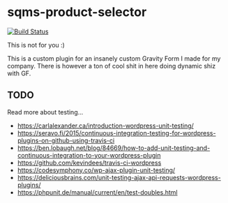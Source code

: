 # sqms-product-selector

[![Build Status](https://travis-ci.org/thatryan/sqms-product-selector.svg?branch=master)](https://travis-ci.org/thatryan/sqms-product-selector)

This is not for you :)

This is a custom plugin for an insanely custom Gravity Form I made for my company. There is however a ton of cool shit in here doing dynamic shiz with GF.

 ## TODO

 Read more about testing...

* https://carlalexander.ca/introduction-wordpress-unit-testing/
 * https://seravo.fi/2015/continuous-integration-testing-for-wordpress-plugins-on-github-using-travis-ci
 * https://ben.lobaugh.net/blog/84669/how-to-add-unit-testing-and-continuous-integration-to-your-wordpress-plugin
 * https://github.com/kevindees/travis-ci-wordpress
 * https://codesymphony.co/wp-ajax-plugin-unit-testing/
 * https://deliciousbrains.com/unit-testing-ajax-api-requests-wordpress-plugins/
 * https://phpunit.de/manual/current/en/test-doubles.html
